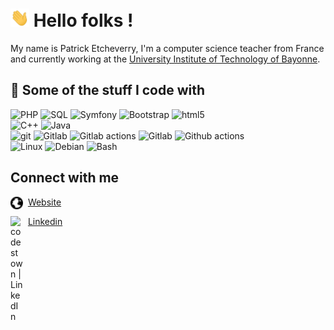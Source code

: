 # <img src="https://raw.githubusercontent.com/Caballerog/caballerog/master/wave.gif" width="30px"> Hello folks !

My name is Patrick Etcheverry, I'm a computer science teacher from France and currently working at the [University Institute of Technology of Bayonne](https://www.iutbayonne.univ-pau.fr/).

## 🔧 Some of the stuff I code with
<p>

  <img alt="PHP" src="https://img.shields.io/badge/-PHP-27ae60?style=flat-square&logo=php&logoColor=white" />
    <img alt="SQL" src="https://img.shields.io/badge/-SQL-important?style=flat-square&logo=MySQL&logoColor=white" />
  <img alt="Symfony" src="https://img.shields.io/badge/-Symfony-2980b9?style=flat-square&logo=symfony&logoColor=white" />
      <img alt="Bootstrap" src="https://img.shields.io/badge/-Bootstrap-E10098?style=flat-square&logo=bootstrap&logoColor=white" />   
   <img alt="html5" src="https://img.shields.io/badge/-HTML5-8e44ad?style=flat-square&logo=html5&logoColor=white" /> 
  
   <br/>
   <img alt="C++" src="https://img.shields.io/badge/-C++-2980b9?style=flat-square&logo=c%2B%2B&logoColor=white" />  
  <img alt="Java" src="https://img.shields.io/badge/Java-9b59b6?style=flat-square&logo=java&logoColor=white" />   
   
  <br/>
  <img alt="git" src="https://img.shields.io/badge/-Git-e74c3c?style=flat-square&logo=git&logoColor=white" />
    <img alt="Gitlab" src="https://img.shields.io/badge/Gitlab-2980b9?style=flat-square&logo=gitlab&logoColor=white" />
  <img alt="Gitlab actions" src="https://img.shields.io/badge/-Gitlab_Actions-16a085?style=flat-square&logo=github-actions&logoColor=white" />
  <img alt="Gitlab" src="https://img.shields.io/badge/Github-34495e?style=flat-square&logo=github&logoColor=white" />
  <img alt="Github actions" src="https://img.shields.io/badge/Github_Actions-e67e22?style=flat-square&logo=github-actions&logoColor=white" />

  <br/>
  <img alt="Linux" src="https://img.shields.io/badge/-Linux-bdc3c7?style=flat-square&logo=Linux&logoColor=black" />
    <img alt="Debian" src="https://img.shields.io/badge/-Debian-c0392b?style=flat-square&logo=Debian&logoColor=white" />
  <img alt="Bash" src="https://img.shields.io/badge/-Bash-2980b9?style=flat-square&logo=GNU-Bash&logoColor=white" /> 
 </p>

## Connect with me
<img align="left" alt="codestown.com" width="20px" src="https://raw.githubusercontent.com/iconic/open-iconic/master/svg/globe.svg" />&nbsp; [ Website](https://www.iutbayonne.univ-pau.fr/~etchever/)
<br/>

<img align="left" alt="codestown | LinkedIn" width="20px" src="https://cdn.jsdelivr.net/npm/simple-icons@v3/icons/linkedin.svg" />&nbsp;&nbsp;[Linkedin](https://www.linkedin.com/in/patrick-etcheverry-b1aa1687/)
<br />

